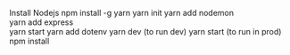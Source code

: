 Install Nodejs
npm install -g yarn 
yarn init 
yarn add nodemon  
yarn add express   
yarn start
yarn add dotenv
yarn dev (to run dev)
yarn start (to run in prod)
npm install